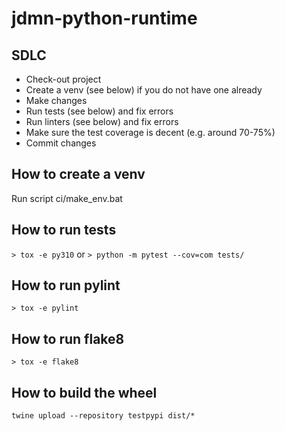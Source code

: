 # jdmn-python-runtime

## SDLC
* Check-out project
* Create a venv (see below) if you do not have one already
* Make changes
* Run tests (see below) and fix errors
* Run linters (see below) and fix errors
* Make sure the test coverage is decent (e.g. around 70-75%)
* Commit changes

## How to create a venv

Run script ci/make_env.bat

## How to run tests

```> tox -e py310``` 
or
```> python -m pytest --cov=com tests/``` 

## How to run pylint

```> tox -e pylint``` 

## How to run flake8

```> tox -e flake8``` 

## How to build the wheel

```twine upload --repository testpypi dist/* ```

